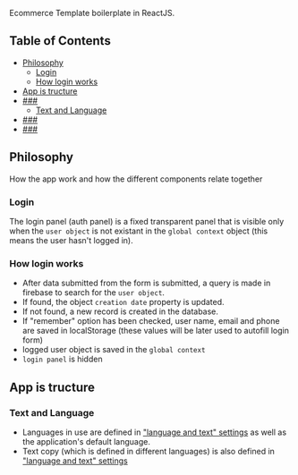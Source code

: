 

Ecommerce Template boilerplate in ReactJS.


## Table of Contents

- [Philosophy](#philosophy)
  - [Login](#login)
  - [How login works](#how-login-works)
- [App is tructure](#app-structure)
- [###](#sending-feedback)
  - [Text and Language](#text-and-language)
- [###](#sending-feedback)
- [###](#sending-feedback)
 

## Philosophy

How the app work and how the different components relate together

### Login

The login panel (auth panel) is a fixed transparent panel that is visible only when the `user object` is not existant in the `global context` object (this means the user hasn't logged in).

### How login works

- After data submitted from the form is submitted, a query is made in firebase to search for the `user object`.
- If found, the object  `creation date` property is updated.
- If not found, a new record is created in the database.
- If "remember" option has been checked, user name, email and phone are saved in localStorage (these values will be later used to autofill login form)
- logged user object is saved in the `global context`
- `login panel` is hidden

## App is tructure

### Text and Language
- Languages in use are defined in ["language and text" settings](#settings/language-and-text.js) as well as the application's default language.
- Text copy (which is defined in different languages) is also defined in ["language and text" settings](#settings/language-and-text.js)
